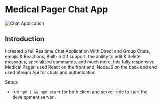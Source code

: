 # Medical Pager Chat App

![Chat Application](https://i.ibb.co/hsvcw4V/image.png)

## Introduction

I created a full Realtime Chat Application With Direct and Group Chats, emojis & Reactions, Built-in Gif support, the ability to edit & delete messages, specialized commands, and much more, this fully responsive Medical Pager. used React on the front end, NodeJS on the back end and used Stream Api for chats and authetication


Setup:
- run ```npm i && npm start``` for both client and server side to start the development server
.
